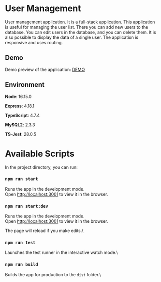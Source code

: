 # User Management

User management application. It is a full-stack application. This application is useful for managing the user list. There you can add new users to the database. You can edit users in the database, and you can delete them. It is also possible to display the data of a single user. The application is responsive and uses routing.

## Demo

Demo preview of the application: [DEMO](https://user-management.networkmanager.pl/)

## Environment

**Node**: 16.15.0

**Express**: 4.18.1

**TypeScript**: 4.7.4

**MySQL2**: 2.3.3

**TS-Jest**: 28.0.5

# Available Scripts

In the project directory, you can run:

### `npm run start`

Runs the app in the development mode.\
Open [http://localhost:3001](http://localhost:3001) to view it in the browser.

### `npm run start:dev`

Runs the app in the development mode.\
Open [http://localhost:3001](http://localhost:3001) to view it in the browser.

The page will reload if you make edits.\

### `npm run test`

Launches the test runner in the interactive watch mode.\

### `npm run build`

Builds the app for production to the `dist` folder.\



